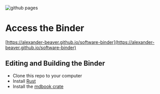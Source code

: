 ![github pages](https://github.com/alexander-beaver/software-binder/workflows/github%20pages/badge.svg)
# Access the Binder

[https://alexander-beaver.github.io/software-binder](https://alexander-beaver.github.io/software-binder)

## Editing and Building the Binder

- Clone this repo to your computer
- Install [Rust](https://www.rust-lang.org/)
- Install the [mdbook crate](https://crates.io/crates/mdbook)